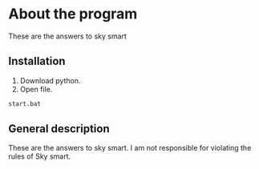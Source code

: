 # About the program

These are the answers to sky smart

## Installation
1) Download python.
2) Open file.

```bash
start.bat
```


## General description

These are the answers to sky smart. I am not responsible for violating the rules of Sky smart.
